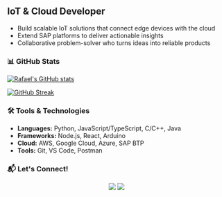 ## IoT & Cloud Developer

- Build scalable IoT solutions that connect edge devices with the cloud
- Extend SAP platforms to deliver actionable insights
- Collaborative problem-solver who turns ideas into reliable products


### 📊 GitHub Stats

[![Rafael's GitHub stats](https://github-readme-stats.vercel.app/api?username=meirarc&include_all_commits=true&count_private=true)](https://github.com/meirarc/github-readme-stats)

[![GitHub Streak](https://github-readme-streak-stats.herokuapp.com?user=meirarc)](https://git.io/streak-stats)

### 🛠️ Tools & Technologies

- **Languages:** Python, JavaScript/TypeScript, C/C++, Java
- **Frameworks:** Node.js, React, Arduino
- **Cloud:** AWS, Google Cloud, Azure, SAP BTP
- **Tools:** Git, VS Code, Postman

### 📬 Let's Connect!
<div align="center">
  <a href="mailto:tokay_salmons.02@icloud.com"><img src="https://img.shields.io/badge/-Gmail-%23333?style=for-the-badge&logo=gmail&logoColor=white" target="_blank"></a>
  <a href="https://www.linkedin.com/in/rafael-m-cabrera/" target="_blank"><img src="https://img.shields.io/badge/-LinkedIn-%230077B5?style=for-the-badge&logo=linkedin&logoColor=white" target="_blank"></a>
</div>
